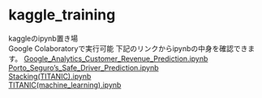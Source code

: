 # kaggle_training
kaggleのipynb置き場   
Google Colaboratoryで実行可能
下記のリンクからipynbの中身を確認できます。
[Google_Analytics_Customer_Revenue_Prediction.ipynb](http://nbviewer.jupyter.org/github/taiki323/kaggle_training/blob/master/Google_Analytics_Customer_Revenue_Prediction.ipynb)   
[Porto_Seguro’s_Safe_Driver_Prediction.ipynb](http://nbviewer.jupyter.org/github/taiki323/kaggle_training/blob/master/Porto_Seguro%E2%80%99s_Safe_Driver_Prediction.ipynb)   
[Stacking(TITANIC).ipynb](http://nbviewer.jupyter.org/github/taiki323/kaggle_training/blob/master/Stacking%28TITANIC%29.ipynb)   
[TITANIC(machine_learning).ipynb](http://nbviewer.jupyter.org/github/taiki323/kaggle_training/blob/master/TITANIC%28machine_learning%29.ipynb)
